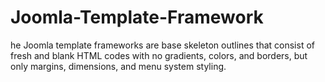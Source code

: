 # Joomla-Template-Framework
he Joomla template frameworks are base skeleton outlines that consist of fresh and blank HTML codes with no gradients, colors, and borders, but only margins, dimensions, and menu system styling.
